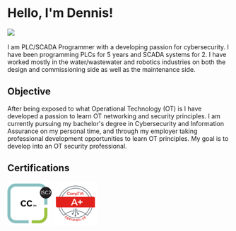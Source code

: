# Hello, I'm Dennis!
<a href="https://www.linkedin.com/in/denniskpatton/"><img src="https://img.shields.io/badge/-LinkedIn-0072b1?&style=for-the-badge&logo=linkedin&logoColor=white" /></a>

I am PLC/SCADA Programmer with a developing passion for cybersecurity. I have been programming PLCs for 5 years and SCADA systems for 2. I have worked mostly in the water/wastewater and robotics industries on both the design and commissioning side as well as the maintenance side.

## Objective

After being exposed to what Operational Technology (OT) is I have developed a passion to learn OT networking and security principles. I am currently pursuing my bachelor's degree in Cybersecurity and Information Assurance on my personal time, and through my employer taking professional development opportunities to learn OT principles. My goal is to develop into an OT security professional.
<!--
## Skills
[Provide skills and associated project. Make sure to hyperlink the project - Remove this afterwards]]

| Skill                                         | Associated Project         |
|-----------------------------------------------|----------------------------|
| SIEM Implementation and Log Analysis          | <a href="https://google.com">Detection Lab</a>|
| Network Traffic Monitoring and Attack Detection | <a href="https://google.com">Detection Lab</a>|
| Security Automation with Shuffle SOAR         | SOC Automation Lab|
| Incident Response Planning and Execution      | SOC Automation Lab|
| Case Management with TheHive                  | SOC Automation Lab|
| Scripting and Automation for Threat Mitigation | SOC Automation Lab|

## Tools
[Provide tools and break them down into categories. Use ChatGPT to help create the link - Remove this afterwards]]

### Network
<div>
    <img src="https://img.shields.io/badge/-Wireshark-1679A7?&style=for-the-badge&logo=Wireshark&logoColor=white" />
    <img src="https://img.shields.io/badge/-Suricata-EF3B2D?&style=for-the-badge&logo=Suricata&logoColor=white" />
    <img src="https://img.shields.io/badge/-Zeek-777BB4?&style=for-the-badge&logo=Zeek&logoColor=white" />
</div>

### Endpoint
<div>
    <img src="https://img.shields.io/badge/-Microsoft_Defender_for_Endpoint-00A4EF?&style=for-the-badge&logo=Microsoft&logoColor=white" />
    <img src="https://img.shields.io/badge/-Velociraptor-4B275F?&style=for-the-badge&logo=Velociraptor&logoColor=white" />
</div>

### SIEM
<div>
    <img src="https://img.shields.io/badge/-Microsoft_Sentinel-0078D4?&style=for-the-badge&logo=Microsoft&logoColor=white" />
    <img src="https://img.shields.io/badge/-Splunk-000000?&style=for-the-badge&logo=Splunk&logoColor=white" />
    <img src="https://img.shields.io/badge/-Elastic-005571?&style=for-the-badge&logo=Elastic&logoColor=white" />
</iv>
-->
## Certifications
<div>
<a href="https://www.credly.com/badges/843e2230-9a08-487d-aa8b-0392e42dc7d0/public_url"><img src="./img/badges/certified-in-cybersecurity-cc.png" width="100" height="100" /></a>
<a href="https://www.credly.com/badges/b238b06c-dc70-40bc-99df-3adb128c7a6e/public_url"><img src="./img/badges/comptia-a-ce-certification.1.png" width="100" height="100" /></a>
</div>
<!--
## Projects
- Detection Lab
- SOC Automation Project
-->
